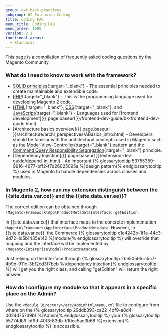 ```yaml
---
group: ext-best-practices
subgroup: 02_Extension-Coding
title: Coding FAQ
menu_title: Coding FAQ
menu_order: 1000
version: 2.1
functional_areas:
  - Standards
---
```


This page is a compilation of frequently asked coding questions by the Magento Community.

### What do I need to know to work with the framework?

* [SOLID principles](https://en.wikipedia.org/wiki/SOLID_(object-oriented_design)){:target="_blank"} - The essential principles needed to create maintainable and extendible code.
* [PHP](http://php.net/){:target="_blank"} - This is the programming language used for developing Magento 2 code.
* [HTML](https://en.wikipedia.org/wiki/HTML){:target="_blank"}, [CSS](https://en.wikipedia.org/wiki/Cascading_Style_Sheets){:target="_blank"}, and [JavaScript](https://www.javascript.com/){:target="_blank"} - Languages used for [frontend development]({{ page.baseurl }}/frontend-dev-guide/bk-frontend-dev-guide.html).
* [Architecture basics overview]({{ page.baseurl }}/architecture/archi_perspectives/ABasics_intro.html) - Developers should be familiar with the architectural concepts used in Magento such as the [Model-View-Controller](https://en.wikipedia.org/wiki/Model%E2%80%93view%E2%80%93controller){:target="_blank"} pattern and the [Command Query Responsibility Segregation](http://martinfowler.com/bliki/CQRS.html){:target="_blank"} principle.
* [Dependency Injection]({{ page.baseurl }}/extension-dev-guide/depend-inj.html) - An important {% glossarytooltip 53755359-9916-4677-bff2-f7d26025095a %}design pattern{% endglossarytooltip %} used in Magento to handle dependencies across classes and modules.

### In Magento 2, how can my extension distinguish between the {{site.data.var.ce}} and the {{site.data.var.ee}}?

The correct edition can be obtained through `\Magento\Framework\App\ProductMetadataInterface::getEdition`.

In {{site.data.var.ce}} that interface maps to the concrete implementation `Magento\Framework\AppInterface\ProductMetadata`.
However, in {{site.data.var.ee}}, the Commerce {% glossarytooltip c1e4242b-1f1a-44c3-9d72-1d5b1435e142 %}module{% endglossarytooltip %} will override that mapping and the interface will be implemented by `\Magento\Enterprise\Model\ProductMetadata`.

Just relying on the interface through {% glossarytooltip 2be50595-c5c7-4b9d-911c-3bf2cd3f7beb %}dependency injection{% endglossarytooltip %} will get you the right class, and calling "getEdition" will return the right answer.

### How do I configure my module so that it appears in a specific place on the Admin?

Use the `<Module Directory>/etc/adminhtml/menu.xml` file to configure from where on the {% glossarytooltip 29ddb393-ca22-4df9-a8d4-0024d75739b1 %}Admin{% endglossarytooltip %} your {% glossarytooltip 55774db9-bf9d-40f3-83db-b10cc5ae3b68 %}extension{% endglossarytooltip %} is accessible.
